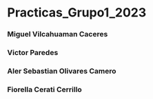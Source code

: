 # Practicas_Grupo1_2023

### Miguel Vilcahuaman Caceres
### Victor Paredes  
### Aler Sebastian Olivares Camero  
### Fiorella Cerati Cerrillo  

